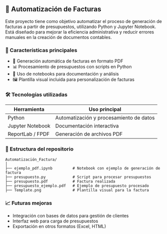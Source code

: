 

## 🧾 Automatización de Facturas

Este proyecto tiene como objetivo automatizar el proceso de generación de facturas a partir de presupuestos, utilizando Python y Jupyter Notebook. Está diseñado para mejorar la eficiencia administrativa y reducir errores manuales en la creación de documentos contables.

### 📌 Características principales

- 📄 Generación automática de facturas en formato PDF
- 📊 Procesamiento de presupuestos con scripts en Python
- 🧠 Uso de notebooks para documentación y análisis
- 🖼️ Plantilla visual incluida para personalización de facturas

### 🛠️ Tecnologías utilizadas

| Herramienta         | Uso principal                          |
|---------------------|----------------------------------------|
| Python              | Automatización y procesamiento de datos |
| Jupyter Notebook    | Documentación interactiva               |
| ReportLab / FPDF    | Generación de archivos PDF              |

### 📁 Estructura del repositorio

```
Automatización_Factura/
│
├── ejemplo_pdf.ipynb         # Notebook con ejemplo de generación de factura
├── presupuesto.py            # Script para procesar presupuestos
├── presupuesto.pdf           # Factura realizada
├── presupuesto_ejemplo.pdf   # Ejemplo de presupuesto procesado
├── Template.png              # Plantilla visual para la factura
```


### 📈 Futuras mejoras

- Integración con bases de datos para gestión de clientes
- Interfaz web para carga de presupuestos
- Exportación en otros formatos (Excel, HTML)

